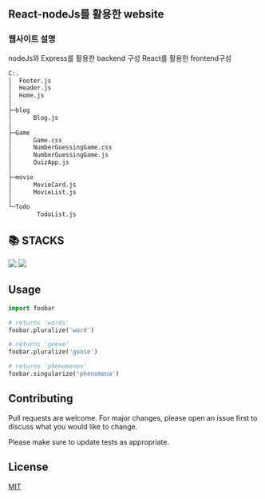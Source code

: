 ## React-nodeJs를 활용한 website



### 웹사이트 설명 

nodeJs와 Express를 활용한 backend 구성
React를 활용한 frontend구성

```bash
C:.
│  Footer.js
│  Header.js
│  Home.js
│
├─blog
│      Blog.js
│
├─Game
│      Game.css
│      NumberGuessingGame.css
│      NumberGuessingGame.js
│      QuizApp.js
│
├─movie
│      MovieCard.js
│      MovieList.js
│
└─Todo
        TodoList.js
```
## 📚 STACKS
<img src="https://img.shields.io/badge/react-61DAFB?style=for-the-badge&logo=reactos&logoColor=black">
<img src="https://img.shields.io/badge/javascript-F7DF1E?style=for-the-badge&logo=javascript&logoColor=black"> 

## Usage

```python
import foobar

# returns 'words'
foobar.pluralize('word')

# returns 'geese'
foobar.pluralize('goose')

# returns 'phenomenon'
foobar.singularize('phenomena')
```

## Contributing

Pull requests are welcome. For major changes, please open an issue first
to discuss what you would like to change.

Please make sure to update tests as appropriate.

## License

[MIT](https://choosealicense.com/licenses/mit/)
